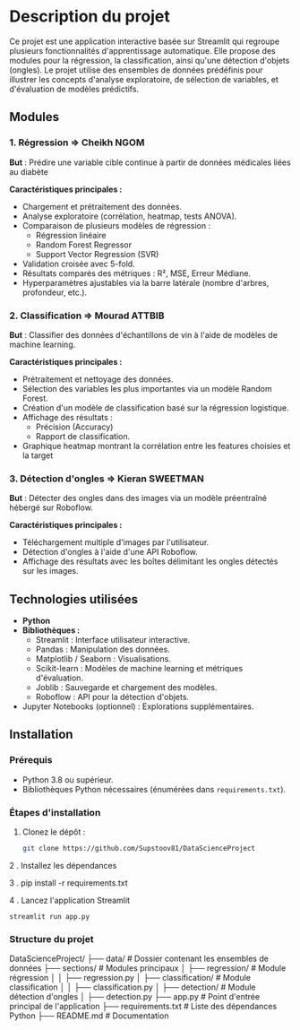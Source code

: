 # Description du projet
Ce projet est une application interactive basée sur Streamlit qui regroupe plusieurs fonctionnalités d'apprentissage automatique. Elle propose des modules pour la régression, la classification, ainsi qu'une détection d'objets (ongles). Le projet utilise des ensembles de données prédéfinis pour illustrer les concepts d'analyse exploratoire, de sélection de variables, et d'évaluation de modèles prédictifs.

## Modules

### 1. Régression => Cheikh NGOM
**But** : Prédire une variable cible continue à partir de données médicales liées au diabète 

**Caractéristiques principales :**
- Chargement et prétraitement des données.
- Analyse exploratoire (corrélation, heatmap, tests ANOVA).
- Comparaison de plusieurs modèles de régression :
  - Régression linéaire
  - Random Forest Regressor
  - Support Vector Regression (SVR)
- Validation croisée avec 5-fold.
- Résultats comparés des métriques : R², MSE, Erreur Médiane.
- Hyperparamètres ajustables via la barre latérale (nombre d'arbres, profondeur, etc.).

### 2. Classification => Mourad ATTBIB
**But** : Classifier des données d'échantillons de vin à l'aide de modèles de machine learning.

**Caractéristiques principales :**
- Prétraitement et nettoyage des données.
- Sélection des variables les plus importantes via un modèle Random Forest.
- Création d'un modèle de classification basé sur la régression logistique.
- Affichage des résultats :
  - Précision (Accuracy)
  - Rapport de classification.
- Graphique heatmap montrant la corrélation entre les features choisies et la target

### 3. Détection d'ongles => Kieran SWEETMAN
**But** : Détecter des ongles dans des images via un modèle préentraîné hébergé sur Roboflow.

**Caractéristiques principales :**
- Téléchargement multiple d'images par l'utilisateur.
- Détection d'ongles à l'aide d'une API Roboflow.
- Affichage des résultats avec les boîtes délimitant les ongles détectés sur les images.

## Technologies utilisées
- **Python**
- **Bibliothèques :**
  - Streamlit : Interface utilisateur interactive.
  - Pandas : Manipulation des données.
  - Matplotlib / Seaborn : Visualisations.
  - Scikit-learn : Modèles de machine learning et métriques d'évaluation.
  - Joblib : Sauvegarde et chargement des modèles.
  - Roboflow : API pour la détection d'objets.
- Jupyter Notebooks (optionnel) : Explorations supplémentaires.

## Installation

### Prérequis
- Python 3.8 ou supérieur.
- Bibliothèques Python nécessaires (énumérées dans `requirements.txt`).

### Étapes d'installation
1. Clonez le dépôt :  
   ```bash
   git clone https://github.com/Supstoov81/DataScienceProject

 2 .  Installez les dépendances

 3 .  pip install -r requirements.txt

 4 .   Lancez l'application Streamlit 

    streamlit run app.py


### Structure du projet 
DataScienceProject/
├── data/                          # Dossier contenant les ensembles de données
├── sections/                      # Modules principaux
│   ├── regression/                # Module régression
│   │   ├── regression.py
│   ├── classification/            # Module classification
│   │   ├── classification.py
│   ├── detection/                 # Module détection d'ongles
│       ├── detection.py
├── app.py                         # Point d'entrée principal de l'application
├── requirements.txt               # Liste des dépendances Python
├── README.md                      # Documentation


